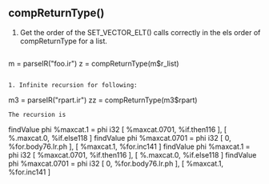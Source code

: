##  compReturnType()

1. Get the order of the SET_VECTOR_ELT() calls correctly in the els order of compReturnType for a
   list.
   ```
m = parseIR("foo.ir")
z = compReturnType(m$r_list)
   ```

1. Infinite recursion for following:
```
m3 = parseIR("rpart.ir")
zz = compReturnType(m3$rpart)
```
The recursion is 
```
findValue phi   %maxcat.1 = phi i32 [ %maxcat.0701, %if.then116 ], [ %.maxcat.0, %if.else118 ] 
findValue phi   %maxcat.0701 = phi i32 [ 0, %for.body76.lr.ph ], [ %maxcat.1, %for.inc141 ] 
findValue phi   %maxcat.1 = phi i32 [ %maxcat.0701, %if.then116 ], [ %.maxcat.0, %if.else118 ] 
findValue phi   %maxcat.0701 = phi i32 [ 0, %for.body76.lr.ph ], [ %maxcat.1, %for.inc141 ] 
```
   
